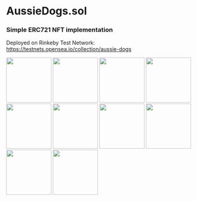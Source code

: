 # AussieDogs.sol
### Simple ERC721 NFT implementation
Deployed on Rinkeby Test Network: https://testnets.opensea.io/collection/aussie-dogs
<p float="left">
<img src="https://github.com/markpking2/ERC721-AussieNFT/blob/master/NFTFiles/images/0.jpeg?raw=true" width="120" style="display:inline-block"/>
<img src="https://github.com/markpking2/ERC721-AussieNFT/blob/master/NFTFiles/images/1.jpeg?raw=true" width="120" style="display:inline-block"/>
<img src="https://github.com/markpking2/ERC721-AussieNFT/blob/master/NFTFiles/images/2.jpeg?raw=true" width="120" style="display:inline-block"/>
<img src="https://github.com/markpking2/ERC721-AussieNFT/blob/master/NFTFiles/images/3.jpeg?raw=true" width="120" style="display:inline-block"/>
<img src="https://github.com/markpking2/ERC721-AussieNFT/blob/master/NFTFiles/images/4.jpeg?raw=true" width="120" style="display:inline-block"/>
<img src="https://github.com/markpking2/ERC721-AussieNFT/blob/master/NFTFiles/images/5.jpeg?raw=true" width="120" style="display:inline-block"/>
<img src="https://github.com/markpking2/ERC721-AussieNFT/blob/master/NFTFiles/images/6.jpeg?raw=true" width="120" style="display:inline-block"/>
<img src="https://github.com/markpking2/ERC721-AussieNFT/blob/master/NFTFiles/images/7.jpeg?raw=true" width="120" style="display:inline-block"/>
<img src="https://github.com/markpking2/ERC721-AussieNFT/blob/master/NFTFiles/images/8.jpeg?raw=true" width="120" style="display:inline-block"/>
<img src="https://github.com/markpking2/ERC721-AussieNFT/blob/master/NFTFiles/images/9.jpeg?raw=true" width="120" style="display:inline-block"/>
</p>